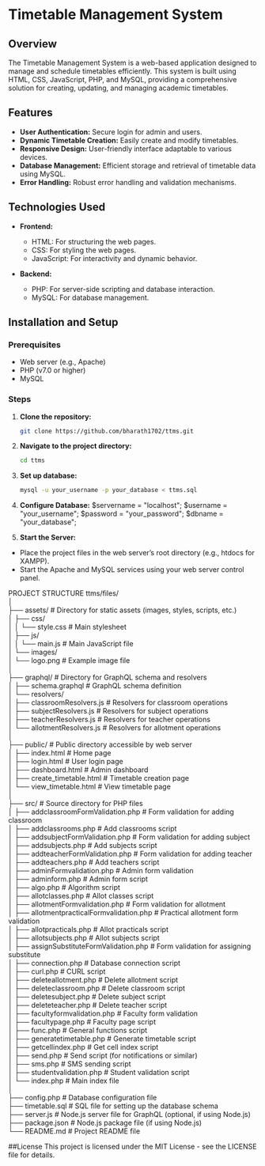 # Timetable Management System

## Overview
The Timetable Management System is a web-based application designed to manage and schedule timetables efficiently. This system is built using HTML, CSS, JavaScript, PHP, and MySQL, providing a comprehensive solution for creating, updating, and managing academic timetables.

## Features
- **User Authentication:** Secure login for admin and users.
- **Dynamic Timetable Creation:** Easily create and modify timetables.
- **Responsive Design:** User-friendly interface adaptable to various devices.
- **Database Management:** Efficient storage and retrieval of timetable data using MySQL.
- **Error Handling:** Robust error handling and validation mechanisms.

## Technologies Used
- **Frontend:**
  - HTML: For structuring the web pages.
  - CSS: For styling the web pages.
  - JavaScript: For interactivity and dynamic behavior.

- **Backend:**
  - PHP: For server-side scripting and database interaction.
  - MySQL: For database management.

## Installation and Setup
### Prerequisites
- Web server (e.g., Apache)
- PHP (v7.0 or higher)
- MySQL

### Steps
1. **Clone the repository:**
   ```bash
   git clone https://github.com/bharath1702/ttms.git
2. **Navigate to the project directory:**
   ```bash
   cd ttms
3. **Set up database:**
   ```bash
   mysql -u your_username -p your_database < ttms.sql
4. **Configure Database:**
   $servername = "localhost";
   $username = "your_username";
   $password = "your_password";
   $dbname = "your_database";
   
5. **Start the Server:**
  * Place the project files in the web server’s root directory (e.g., htdocs for XAMPP).
  * Start the Apache and MySQL services using your web server control panel.

PROJECT STRUCTURE
ttms/files/
<br>
│
<br>
├── assets/                             # Directory for static assets (images, styles, scripts, etc.)
<br>
│   ├── css/
<br>
│   │   └── style.css                   # Main stylesheet
<br>
│   ├── js/
<br>
│   │   └── main.js                     # Main JavaScript file
<br>
│   └── images/
<br>
│       └── logo.png                    # Example image file
<br>
│
<br>
├── graphql/                            # Directory for GraphQL schema and resolvers
<br>
│   ├── schema.graphql                  # GraphQL schema definition
<br>
│   └── resolvers/
<br>
│       ├── classroomResolvers.js       # Resolvers for classroom operations
<br>
│       ├── subjectResolvers.js         # Resolvers for subject operations
<br>
│       ├── teacherResolvers.js         # Resolvers for teacher operations
<br>
│       └── allotmentResolvers.js       # Resolvers for allotment operations
<br>
│
<br>
├── public/                             # Public directory accessible by web server
<br>
│   ├── index.html                      # Home page
<br>
│   ├── login.html                      # User login page
<br>
│   ├── dashboard.html                  # Admin dashboard
<br>
│   ├── create_timetable.html           # Timetable creation page
<br>
│   └── view_timetable.html             # View timetable page
<br>
│
<br>
├── src/                                # Source directory for PHP files
<br>
│   ├── addclassroomFormValidation.php  # Form validation for adding classroom
<br>
│   ├── addclassrooms.php               # Add classrooms script
<br>
│   ├── addsubjectFormValidation.php    # Form validation for adding subject
<br>
│   ├── addsubjects.php                 # Add subjects script
<br>
│   ├── addteacherFormValidation.php    # Form validation for adding teacher
<br>
│   ├── addteachers.php                 # Add teachers script
<br>
│   ├── adminFormvalidation.php         # Admin form validation
<br>
│   ├── adminform.php                   # Admin form script
<br>
│   ├── algo.php                        # Algorithm script
<br>
│   ├── allotclasses.php                # Allot classes script
<br>
│   ├── allotmentFormvalidation.php     # Form validation for allotment
<br>
│   ├── allotmentpracticalFormvalidation.php # Practical allotment form validation
<br>
│   ├── allotpracticals.php             # Allot practicals script
<br>
│   ├── allotsubjects.php               # Allot subjects script
<br>
│   ├── assignSubstituteFormValidation.php # Form validation for assigning substitute
<br>
│   ├── connection.php                  # Database connection script
<br>
│   ├── curl.php                        # CURL script
<br>
│   ├── deleteallotment.php             # Delete allotment script
<br>
│   ├── deleteclassroom.php             # Delete classroom script
<br>
│   ├── deletesubject.php               # Delete subject script
<br>
│   ├── deleteteacher.php               # Delete teacher script
<br>
│   ├── facultyformvalidation.php       # Faculty form validation
<br>
│   ├── facultypage.php                 # Faculty page script
<br>
│   ├── func.php                        # General functions script
<br>
│   ├── generatetimetable.php           # Generate timetable script
<br>
│   ├── getcellindex.php                # Get cell index script
<br>
│   ├── send.php                        # Send script (for notifications or similar)
<br>
│   ├── sms.php                         # SMS sending script
<br>
│   ├── studentvalidation.php           # Student validation script
<br>
│   └── index.php                       # Main index file
<br>
│
<br>
├── config.php                          # Database configuration file
<br>
├── timetable.sql                       # SQL file for setting up the database schema
<br>
├── server.js                           # Node.js server file for GraphQL (optional, if using Node.js)
<br>
├── package.json                        # Node.js package file (if using Node.js)
<br>
└── README.md                           # Project README file
<br>

##License
This project is licensed under the MIT License - see the LICENSE file for details.

